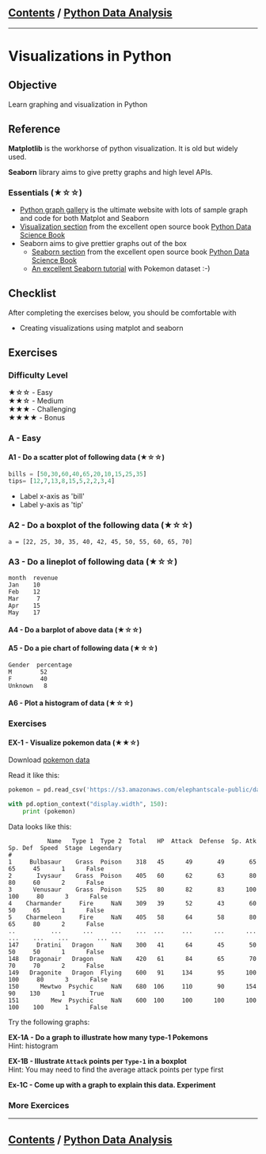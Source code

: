 <link rel='stylesheet' href='../assets/css/main.css'/>

## [Contents](../contents.md) / [Python Data Analysis](0-README.md)

---

# Visualizations in Python

## Objective

Learn graphing and visualization in Python

## Reference

**Matplotlib** is the workhorse of python visualization.  It is old but widely used.

**Seaborn** library aims to give pretty graphs and high level APIs. 

### Essentials (★☆☆)

* [Python graph gallery](https://python-graph-gallery.com/) is the ultimate website with lots of sample graph and code for both Matplot and Seaborn
* [Visualization section](https://jakevdp.github.io/PythonDataScienceHandbook/04.00-introduction-to-matplotlib.html) from the excellent open source book [Python Data Science Book](https://jakevdp.github.io/PythonDataScienceHandbook/index.html)
* Seaborn aims to give prettier graphs out of the box
  * [Seaborn section](https://jakevdp.github.io/PythonDataScienceHandbook/04.14-visualization-with-seaborn.html) from the excellent open source book [Python Data Science Book](https://jakevdp.github.io/PythonDataScienceHandbook/index.html)
  * [An excellent Seaborn tutorial](https://elitedatascience.com/python-seaborn-tutorial) with Pokemon dataset :-) 

## Checklist

After completing the exercises below, you should be comfortable with

- Creating visualizations using matplot and seaborn

## Exercises

### Difficulty Level

★☆☆  - Easy  
★★☆  - Medium  
★★★  - Challenging  
★★★★ - Bonus

### A - Easy

#### A1 - Do a scatter plot of following data (★☆☆)

```python
bills = [50,30,60,40,65,20,10,15,25,35]
tips= [12,7,13,8,15,5,2,2,3,4]
```

* Label x-axis as 'bill'
* Label y-axis as 'tip'

### A2 - Do a boxplot of the following data (★☆☆)

`a = [22, 25, 30, 35, 40, 42, 45, 50, 55, 60, 65, 70]`

### A3 - Do a lineplot of following data (★☆☆)

```text
month  revenue
Jan    10
Feb    12
Mar     7
Apr    15
May    17
```

#### A4 - Do a barplot of above data (★☆☆)

#### A5 - Do a pie chart of following data (★☆☆)

```text
Gender  percentage
M        52
F        40
Unknown   8
```

####  A6 - Plot a histogram of data (★☆☆)


### Exercises 

#### EX-1 - Visualize pokemon data (★★☆)

Download [pokemon data](https://s3.amazonaws.com/elephantscale-public/data/pokemon/pokemon-small.csv)

Read it like this:

```python
pokemon = pd.read_csv('https://s3.amazonaws.com/elephantscale-public/data/pokemon/pokemon-small.csv', index_col=0)

with pd.option_context("display.width", 150):
    print (pokemon)
```

Data looks like this:

```text
           Name   Type 1  Type 2  Total   HP  Attack  Defense  Sp. Atk  Sp. Def  Speed  Stage  Legendary
#                                                                                                       
1     Bulbasaur    Grass  Poison    318   45      49       49       65       65     45      1      False
2       Ivysaur    Grass  Poison    405   60      62       63       80       80     60      2      False
3      Venusaur    Grass  Poison    525   80      82       83      100      100     80      3      False
4    Charmander     Fire     NaN    309   39      52       43       60       50     65      1      False
5    Charmeleon     Fire     NaN    405   58      64       58       80       65     80      2      False
..          ...      ...     ...    ...  ...     ...      ...      ...      ...    ...    ...        ...
147     Dratini   Dragon     NaN    300   41      64       45       50       50     50      1      False
148   Dragonair   Dragon     NaN    420   61      84       65       70       70     70      2      False
149   Dragonite   Dragon  Flying    600   91     134       95      100      100     80      3      False
150      Mewtwo  Psychic     NaN    680  106     110       90      154       90    130      1       True
151         Mew  Psychic     NaN    600  100     100      100      100      100    100      1      False
```

Try the following graphs:

**EX-1A - Do a graph to illustrate how many type-1 Pokemons**  
Hint: histogram

**EX-1B - Illustrate `Attack` points per `Type-1` in a boxplot**  
Hint: You may need to find the average attack points per type first

**Ex-1C - Come up with a graph to explain this data.  Experiment**



### More Exercices


---

## [Contents](../contents.md) / [Python Data Analysis](0-README.md)
